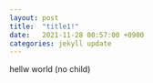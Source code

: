 ```yaml
---
layout: post
title:  "title1!"
date:   2021-11-28 00:57:00 +0900
categories: jekyll update
---
```


hellw world (no child)